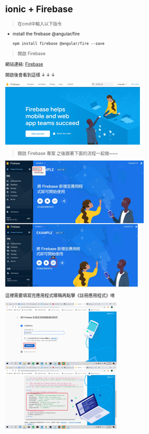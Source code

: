 # ionic + Firebase
>在cmd中輸入以下指令
* install the firebase @angular/fire

      npm install firebase @angular/fire --save
      
      
> 開啟 Firebase

網站連結: [Firebase](https://firebase.google.com/)

開啟後會看到這樣 ↓ ↓ ↓

<img src="教程圖片/startfirebase.jpg" width="ˇ250px" height="200px">

> 開啟 Firebase 專案
之後跟著下面的流程一起做~~~

<img src="教程圖片/1.jpg" width="ˇ250px" height="200px">

<img src="教程圖片/2.jpg" width="ˇ20px" height="200px">

這裡需要填寫完應用程式暱稱再點擊《註冊應用程式》唷

<img src="教程圖片/3.jpg" width="ˇ250px" height="200px">


<img src="教程圖片/4.jpg" width="ˇ250px" height="200px">
